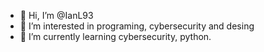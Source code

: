 - 👋 Hi, I’m @IanL93
- 👀 I’m interested in programing, cybersecurity and desing
- 🌱 I’m currently learning cybersecurity, python.


<!---
IanL93/IanL93 is a ✨ special ✨ repository because its `README.md` (this file) appears on your GitHub profile.
You can click the Preview link to take a look at your changes.
--->
